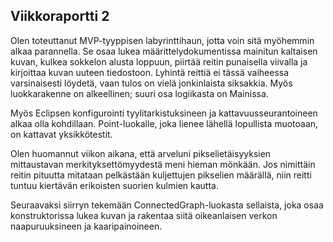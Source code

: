 ## Viikkoraportti 2

Olen toteuttanut MVP-tyyppisen labyrinttihaun, jotta voin sitä
myöhemmin alkaa parannella. Se osaa lukea määrittelydokumentissa mainitun
kaltaisen kuvan, kulkea sokkelon alusta loppuun, piirtää reitin punaisella
viivalla ja kirjoittaa kuvan uuteen tiedostoon. Lyhintä reittiä ei tässä
vaiheessa varsinaisesti löydetä, vaan tulos on vielä jonkinlaista siksakkia.
Myös luokkarakenne on alkeellinen; suuri osa logiikasta on Mainissa.

Myös Eclipsen konfigurointi tyylitarkistuksineen ja kattavuusseurantoineen
alkaa olla kohdillaan. Point-luokalle, joka lienee lähellä lopullista muotoaan,
on kattavat yksikkötestit.

Olen huomannut viikon aikana, että arveluni pikselietäisyyksien mittaustavan
merkityksettömyydestä meni hieman mönkään. Jos nimittäin reitin pituutta
mitataan pelkästään kuljettujen pikselien määrällä, niin reitti tuntuu kiertävän
erikoisten suorien kulmien kautta.

Seuraavaksi siirryn tekemään ConnectedGraph-luokasta sellaista, joka osaa
konstruktorissa lukea kuvan ja rakentaa siitä oikeanlaisen verkon naapuruuksineen
ja kaaripainoineen.
